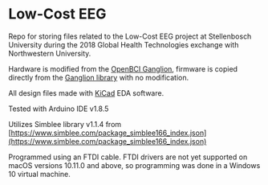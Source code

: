 # Low-Cost EEG
Repo for storing files related to the Low-Cost EEG project at Stellenbosch University during the 2018 Global Health Technologies exchange with Northwestern University.

Hardware is modified from the [OpenBCI Ganglion](https://github.com/OpenBCI/Ganglion_Hardware_Design_Files), firmware is copied directly from the [Ganglion library](https://github.com/OpenBCI/OpenBCI_Ganglion_Library) with no modification.

All design files made with [KiCad](http://kicad-pcb.org/) EDA software.

Tested with Arduino IDE v1.8.5

Utilizes Simblee library v1.1.4 from [https://www.simblee.com/package_simblee166_index.json](https://www.simblee.com/package_simblee166_index.json)

Programmed using an FTDI cable. FTDI drivers are not yet supported on macOS versions 10.11.0 and above, so programming was done in a Windows 10 virtual machine.
